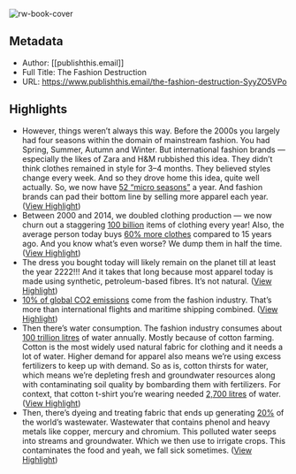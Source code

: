 ![rw-book-cover](https://readwise-assets.s3.amazonaws.com/static/images/article2.74d541386bbf.png)

## Metadata
- Author: [[publishthis.email]]
- Full Title: The Fashion Destruction
- URL: https://www.publishthis.email/the-fashion-destruction-SyyZO5VPo

## Highlights
- However, things weren’t always this way. Before the 2000s you largely had four seasons within the domain of mainstream fashion. You had Spring, Summer, Autumn and Winter. But international fashion brands — especially the likes of Zara and H&M rubbished this idea. They didn’t think clothes remained in style for 3–4 months. They believed styles change every week. And so they drove home this idea, quite well actually. So, we now have [52 “micro seasons”](https://rn619dmj.r.us-east-1.awstrack.me/L0/https:%2F%2Fwww.huffpost.com%2Fentry%2F5-truths-the-fast-fashion_b_5690575/1/01000184c72c17e2-2d87d107-4318-42da-a0e7-3577918f2bad-000000/YHxeA9J9IF8zL_NZdAgJ4K5NBsU=298) a year. And fashion brands can pad their bottom line by selling more apparel each year. ([View Highlight](https://read.readwise.io/read/01h02nj859x4b3qt8x2b4spw89))
- Between 2000 and 2014, we doubled clothing production — we now churn out a staggering [100 billion](https://rn619dmj.r.us-east-1.awstrack.me/L0/https:%2F%2Fwww.bqprime.com%2Fbusiness%2Fh-m-zara-fast-fashion-waste-leaves-environmental-impact/1/01000184c72c17e2-2d87d107-4318-42da-a0e7-3577918f2bad-000000/WQfSD-iJLnph7snk9mjqEJFpowM=298) items of clothing every year! Also, the average person today buys [60% more clothes](https://rn619dmj.r.us-east-1.awstrack.me/L0/https:%2F%2Funece.org%2Fforestry%2Fpress%2Fun-alliance-aims-put-fashion-path-sustainability/1/01000184c72c17e2-2d87d107-4318-42da-a0e7-3577918f2bad-000000/Yqu_N_7y3A_mQvuuLmwENP_LpVo=298) compared to 15 years ago. And you know what’s even worse? We dump them in half the time. ([View Highlight](https://read.readwise.io/read/01h02njkg2cff621855722cybq))
- The dress you bought today will likely remain on the planet till at least the year 2222!!! And it takes that long because most apparel today is made using synthetic, petroleum-based fibres. It’s not natural. ([View Highlight](https://read.readwise.io/read/01h02nkbwc51fv4z2tzqrwzge1))
- [10% of global CO2 emissions](https://rn619dmj.r.us-east-1.awstrack.me/L0/https:%2F%2Fwww.un.org%2Fsustainabledevelopment%2Fblog%2F2019%2F08%2Factnow-for-zero-waste-fashion%2F/1/01000184c72c17e2-2d87d107-4318-42da-a0e7-3577918f2bad-000000/gqylUwIGzdftolA9ddJ94w9bSIc=298) come from the fashion industry. That’s more than international flights and maritime shipping combined. ([View Highlight](https://read.readwise.io/read/01h02nkf2dz6gmydtg042zcxz4))
- Then there’s water consumption. The fashion industry consumes about [100 trillion litres](https://rn619dmj.r.us-east-1.awstrack.me/L0/https:%2F%2Ffortune.com%2F2022%2F11%2F28%2Ffast-fashion-brands-claim-theyre-cleaning-up-their-act-for-the-planet-but-their-premise-might-be-inherently-flawed%2F/1/01000184c72c17e2-2d87d107-4318-42da-a0e7-3577918f2bad-000000/4dvhgsHx8KL_KD7WHQ76SNbmWfk=298) of water annually. Mostly because of cotton farming. Cotton is the most widely used natural fabric for clothing and it needs a lot of water. Higher demand for apparel also means we’re using excess fertilizers to keep up with demand. So as is, cotton thirsts for water, which means we’re depleting fresh and groundwater resources along with contaminating soil quality by bombarding them with fertilizers. For context, that cotton t-shirt you’re wearing needed [2,700 litres](https://rn619dmj.r.us-east-1.awstrack.me/L0/https:%2F%2Fwww.youtube.com%2Fwatch%3Fv=xEExMcjSkwA/1/01000184c72c17e2-2d87d107-4318-42da-a0e7-3577918f2bad-000000/cEkkmFGzCjBYL1WAO1Mo7Hi5REo=298) of water. ([View Highlight](https://read.readwise.io/read/01h02nkrqdjvcyv8q02pqqdv8g))
- Then, there’s dyeing and treating fabric that ends up generating [20%](https://rn619dmj.r.us-east-1.awstrack.me/L0/https:%2F%2Fwww.fairplanet.org%2Fstory%2Fhow-the-fashion-industry-pollutes-our-water%2F%23:~:text=The%2520increase%2520in%2520demand%2520generated,the%2520textile%2520industry%2527s%2520water%2520pollution./1/01000184c72c17e2-2d87d107-4318-42da-a0e7-3577918f2bad-000000/3FjTEat4LVzU_w2SKmwpTT3dpVQ=298) of the world’s wastewater. Wastewater that contains phenol and heavy metals like copper, mercury and chromium. This polluted water seeps into streams and groundwater. Which we then use to irrigate crops. This contaminates the food and yeah, we fall sick sometimes. ([View Highlight](https://read.readwise.io/read/01h02nm32ct1wpgfxpkek35ezq))
